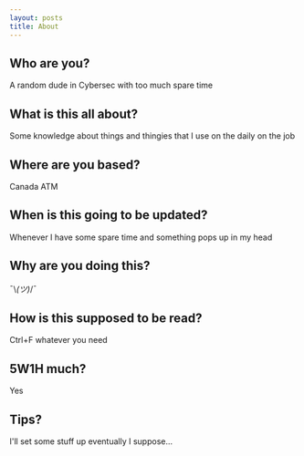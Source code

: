 ```yaml
---
layout: posts
title: About
---
```

## Who are you?
A random dude in Cybersec with too much spare time

## What is this all about?
Some knowledge about things and thingies that I use on the daily on the job

## Where are you based?
Canada ATM

## When is this going to be updated?
Whenever I have some spare time and something pops up in my head

## Why are you doing this?
¯\\_(ツ)_/¯

## How is this supposed to be read?
Ctrl+F whatever you need

## 5W1H much?
Yes

## Tips?
I'll set some stuff up eventually I suppose...